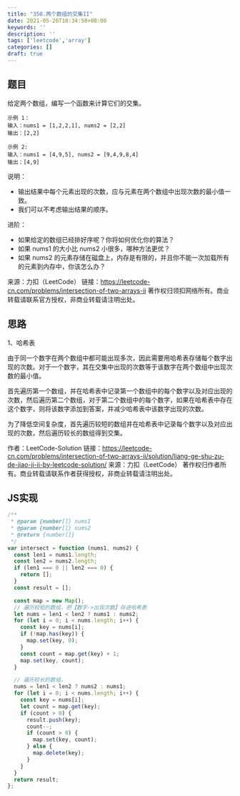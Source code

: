 ```yaml
---
title: "350.两个数组的交集II"
date: 2021-05-26T10:34:50+08:00
keywords: ''
description: ''
tags: ['leetcode','array']
categories: []
draft: true
---
```


## 题目

给定两个数组，编写一个函数来计算它们的交集。

```
示例 1：
输入：nums1 = [1,2,2,1], nums2 = [2,2]
输出：[2,2]

示例 2:
输入：nums1 = [4,9,5], nums2 = [9,4,9,8,4]
输出：[4,9]
```

说明：

- 输出结果中每个元素出现的次数，应与元素在两个数组中出现次数的最小值一致。
- 我们可以不考虑输出结果的顺序。

进阶：

- 如果给定的数组已经排好序呢？你将如何优化你的算法？
- 如果 nums1 的大小比 nums2 小很多，哪种方法更优？
- 如果 nums2 的元素存储在磁盘上，内存是有限的，并且你不能一次加载所有的元素到内存中，你该怎么办？

来源：力扣（LeetCode）
链接：https://leetcode-cn.com/problems/intersection-of-two-arrays-ii
著作权归领扣网络所有。商业转载请联系官方授权，非商业转载请注明出处。

## 思路 

1、哈希表

由于同一个数字在两个数组中都可能出现多次，因此需要用哈希表存储每个数字出现的次数。对于一个数字，其在交集中出现的次数等于该数字在两个数组中出现次数的最小值。

首先遍历第一个数组，并在哈希表中记录第一个数组中的每个数字以及对应出现的次数，然后遍历第二个数组，对于第二个数组中的每个数字，如果在哈希表中存在这个数字，则将该数字添加到答案，并减少哈希表中该数字出现的次数。

为了降低空间复杂度，首先遍历较短的数组并在哈希表中记录每个数字以及对应出现的次数，然后遍历较长的数组得到交集。

作者：LeetCode-Solution
链接：https://leetcode-cn.com/problems/intersection-of-two-arrays-ii/solution/liang-ge-shu-zu-de-jiao-ji-ii-by-leetcode-solution/
来源：力扣（LeetCode）
著作权归作者所有。商业转载请联系作者获得授权，非商业转载请注明出处。

## JS实现

```javascript
/**
 * @param {number[]} nums1
 * @param {number[]} nums2
 * @return {number[]}
 */
var intersect = function (nums1, nums2) {
  const len1 = nums1.length;
  const len2 = nums2.length;
  if (len1 === 0 || len2 === 0) {
    return [];
  }
  const result = [];

  const map = new Map();
  // 遍历较短的数组，把【数字->出现次数】存进哈希表
  let nums = len1 < len2 ? nums1 : nums2;
  for (let i = 0; i < nums.length; i++) {
    const key = nums[i];
    if (!map.has(key)) {
      map.set(key, 0);
    }
    const count = map.get(key) + 1;
    map.set(key, count);
  }

  // 遍历较长的数组，
  nums = len1 < len2 ? nums2 : nums1;
  for (let i = 0; i < nums.length; i++) {
    const key = nums[i];
    let count = map.get(key);
    if (count > 0) {
      result.push(key);
      count--;
      if (count > 0) {
        map.set(key, count);
      } else {
        map.delete(key);
      }
    }
  }
  return result;
};
```
